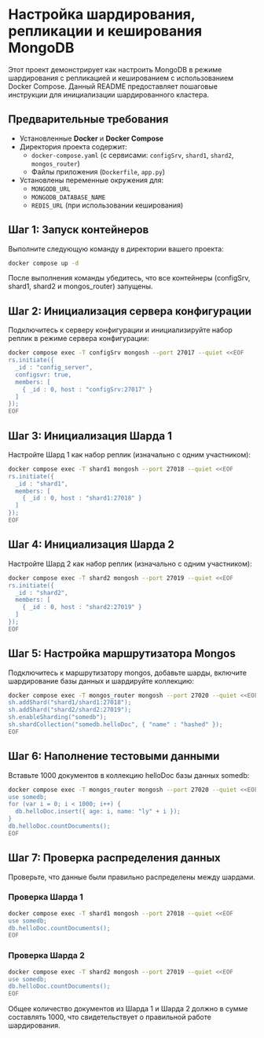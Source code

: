# Настройка шардирования, репликации и кеширования MongoDB

Этот проект демонстрирует как настроить MongoDB в режиме шардирования с репликацией и кешированием с использованием Docker Compose. Данный README предоставляет пошаговые инструкции для инициализации шардированного кластера.

## Предварительные требования

- Установленные **Docker** и **Docker Compose**
- Директория проекта содержит:
  - `docker-compose.yaml` (с сервисами: `configSrv`, `shard1`, `shard2`, `mongos_router`)
  - Файлы приложения (`Dockerfile`, `app.py`)
- Установлены переменные окружения для:
  - `MONGODB_URL`
  - `MONGODB_DATABASE_NAME`
  - `REDIS_URL` (при использовании кеширования)

## Шаг 1: Запуск контейнеров

Выполните следующую команду в директории вашего проекта:

```bash
docker compose up -d
```

После выполнения команды убедитесь, что все контейнеры (configSrv, shard1, shard2 и mongos_router) запущены.

## Шаг 2: Инициализация сервера конфигурации

Подключитесь к серверу конфигурации и инициализируйте набор реплик в режиме сервера конфигурации:

```bash
docker compose exec -T configSrv mongosh --port 27017 --quiet <<EOF
rs.initiate({
  _id : "config_server",
  configsvr: true,
  members: [
    { _id : 0, host : "configSrv:27017" }
  ]
});
EOF
```

## Шаг 3: Инициализация Шарда 1

Настройте Шард 1 как набор реплик (изначально с одним участником):

```bash
docker compose exec -T shard1 mongosh --port 27018 --quiet <<EOF
rs.initiate({
  _id : "shard1",
  members: [
    { _id : 0, host : "shard1:27018" }
  ]
});
EOF
```

## Шаг 4: Инициализация Шарда 2

Настройте Шард 2 как набор реплик (изначально с одним участником):

```bash
docker compose exec -T shard2 mongosh --port 27019 --quiet <<EOF
rs.initiate({
  _id : "shard2",
  members: [
    { _id : 0, host : "shard2:27019" }
  ]
});
EOF
```

## Шаг 5: Настройка маршрутизатора Mongos

Подключитесь к маршрутизатору mongos, добавьте шарды, включите шардирование базы данных и шардируйте коллекцию:

```bash
docker compose exec -T mongos_router mongosh --port 27020 --quiet <<EOF
sh.addShard("shard1/shard1:27018");
sh.addShard("shard2/shard2:27019");
sh.enableSharding("somedb");
sh.shardCollection("somedb.helloDoc", { "name" : "hashed" });
EOF
```

## Шаг 6: Наполнение тестовыми данными

Вставьте 1000 документов в коллекцию helloDoc базы данных somedb:

```bash
docker compose exec -T mongos_router mongosh --port 27020 --quiet <<EOF
use somedb;
for (var i = 0; i < 1000; i++) {
  db.helloDoc.insert({ age: i, name: "ly" + i });
}
db.helloDoc.countDocuments();
EOF
```

## Шаг 7: Проверка распределения данных

Проверьте, что данные были правильно распределены между шардами.

### Проверка Шарда 1

```bash
docker compose exec -T shard1 mongosh --port 27018 --quiet <<EOF
use somedb;
db.helloDoc.countDocuments();
EOF
```

### Проверка Шарда 2

```bash
docker compose exec -T shard2 mongosh --port 27019 --quiet <<EOF
use somedb;
db.helloDoc.countDocuments();
EOF
```

Общее количество документов из Шарда 1 и Шарда 2 должно в сумме составлять 1000, что свидетельствует о правильной работе шардирования.